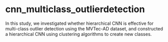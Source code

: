 # cnn_multiclass_outlierdetection
In this study, we investigated whether hierarchical CNN is effective for multi-class outlier detection using the MVTec-AD dataset, and constructed a hierarchical CNN using clustering algorithms to create new classes.

